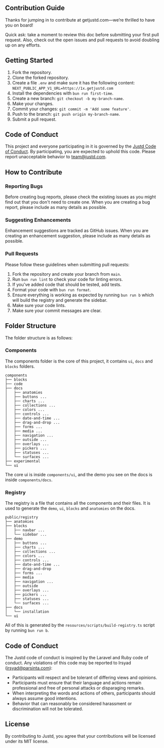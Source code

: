 ## Contribution Guide

Thanks for jumping in to contribute at getjustd.com—we’re thrilled to have you on board!

Quick ask: take a moment to review this doc before submitting your first pull request. Also, check out the open issues and pull requests to avoid doubling up on any efforts.

## Getting Started

1. Fork the repository.
2. Clone the forked repository.
3. Create a file `.env` and make sure it has the following content: `NEXT_PUBLIC_APP_V1_URL=https://1x.getjustd.com`
4. Install the dependencies with `bun run first-time`.
5. Create a new branch: `git checkout -b my-branch-name`.
6. Make your changes.
7. Commit your changes: `git commit -m 'Add some feature'`.
8. Push to the branch: `git push origin my-branch-name`.
9. Submit a pull request.

## Code of Conduct

This project and everyone participating in it is governed by the [Justd Code of Conduct](https://github.com/justdlabs/justd/blob/main/CODE_OF_CONDUCT.md). By participating, you are expected to uphold this code. Please report unacceptable behavior to [team@justd.com](mailto:team@justd.com).

## How to Contribute

### Reporting Bugs

Before creating bug reports, please check the existing issues as you might find out that you don't need to create one. When you are creating a bug report, please include as many details as possible.

### Suggesting Enhancements

Enhancement suggestions are tracked as GitHub issues. When you are creating an enhancement suggestion, please include as many details as possible.

### Pull Requests

Please follow these guidelines when submitting pull requests:

1. Fork the repository and create your branch from `main`.
2. Run `bun run lint` to check your code for linting errors.
3. If you've added code that should be tested, add tests.
4. Format your code with `bun run format`.
5. Ensure everything is working as expected by running `bun run b` which will build the registry and generate the sidebar.
6. Make sure your code lints.
7. Make sure your commit messages are clear.

## Folder Structure

The folder structure is as follows:
### Components
The components folder is the core of this project, it contains `ui`, `docs` and `blocks` folders.
```
components
├── blocks
├── code
├── docs
│   ├── anatomies
│   ├── buttons ...
│   ├── charts ...
│   ├── collections ...
│   ├── colors ...
│   ├── controls ...
│   ├── date-and-time ...
│   ├── drag-and-drop ...
│   ├── forms ...
│   ├── media ...
│   ├── navigation ...
│   ├── outside ...
│   ├── overlays ...
│   ├── pickers ...
│   ├── statuses ...
│   └── surfaces ...
├── experimental
└── ui
```
The core ui is inside `components/ui`, and the demo you see on the docs is inside `components/docs`.

### Registry
The registry is a file that contains all the components and their files. It is used to generate the `demo`, `ui`, `blocks` and `anatomies` on the docs.
```
public/registry
├── anatomies
├── blocks
│   ├── navbar ...
│   └── sidebar ...
├── demo
│   ├── buttons ...
│   ├── charts ...
│   ├── collections ...
│   ├── colors ...
│   ├── controls ...
│   ├── date-and-time ...
│   ├── drag-and-drop
│   ├── forms ...
│   ├── media
│   ├── navigation ...
│   ├── outside
│   ├── overlays ...
│   ├── pickers ...
│   ├── statuses ...
│   └── surfaces ...
├── docs
│   └── installation
└── ui
```

All of this is generated by the `resources/scripts/build-registry.ts` script by running `bun run b`.

## Code of Conduct

The Justd code of conduct is inspired by the Laravel and Ruby code of conduct. Any violations of this code may be reported to Irsyad (irsyad@parsinta.com):

- Participants will respect and be tolerant of differing views and opinions.
- Participants must ensure that their language and actions remain professional and free of personal attacks or disparaging remarks.
- When interpreting the words and actions of others, participants should always assume good intentions.
- Behavior that can reasonably be considered harassment or discrimination will not be tolerated.


## License

By contributing to Justd, you agree that your contributions will be licensed under its MIT license.
